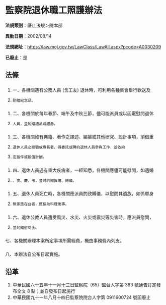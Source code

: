 # 監察院退休職工照護辦法

**法規類別**：廢止法規＞院本部

**異動日期**：2002/08/14  

**法規網址**：https://law.moj.gov.tw/LawClass/LawAll.aspx?pcode=A0030209

**已廢止**：是



## 法條
##### 
1. 一、各機關遇有公務人員 (含工友) 退休時，可利用各種集會舉行歡送及
1.     酌贈紀念品。

##### 
1. 二、各機關於每年春節、端午及中秋三節，儘可能派員或以函電慰問退休
1.     人員，並酌贈禮品或禮券。

##### 
1. 三、各機關如有典籍、著作之譯述、編纂或其他研究、設計事項，須借重
1.     退休人員之經驗或專長者，得委託或聘約退休人員參與工作，並依約
1.     定按件或按值計酬。

##### 
1. 四、退休人員遇有重大疾病者，一經知悉，各機關應儘可能慰問，如遇婚
1.     、喪、慶、弔，並可酌贈賀禮、賻儀。

##### 
1. 五、退休人員死亡時，各機關應派員酌致賻儀，以慰問其遺族，如係單身
1.     無家族在台者，應協助料理後事。

##### 
1. 六、退休公教人員遭受風災、水災、火災或震災等災害時，應派員慰問，
1.     並酌贈慰問金。

##### 
七、各機關辦理本案所定事項所需經費，概由事務費內列支。

##### 
八、本辦法自公布日起實施。

## 沿革
1. 中華民國六十五年十一月十三日監察院（65）監台人字第 383  號通告訂定發布全文 8  點；並自發布日起施行
1. 中華民國九十一年八月十四日監察院院台人字第 0911600724 號函廢止
